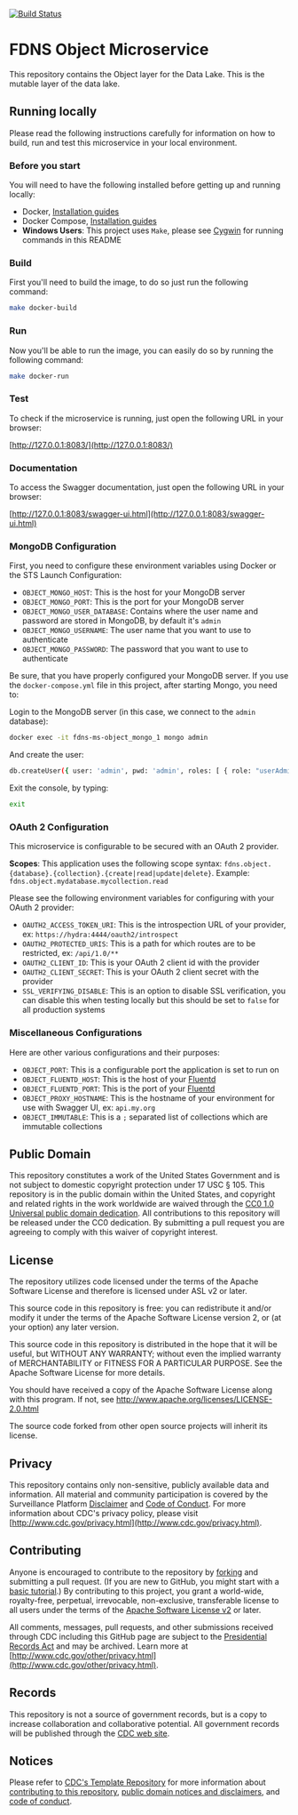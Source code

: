 [![Build Status](https://travis-ci.org/CDCgov/fdns-ms-object.svg?branch=master)](https://travis-ci.org/CDCgov/fdns-ms-object)

# FDNS Object Microservice

This repository contains the Object layer for the Data Lake. This is the mutable layer of the data lake.

## Running locally

Please read the following instructions carefully for information on how to build, run and test this microservice in your local environment.

### Before you start

You will need to have the following installed before getting up and running locally:

- Docker, [Installation guides](https://docs.docker.com/install/)
- Docker Compose, [Installation guides](https://docs.docker.com/compose/install/)
- **Windows Users**: This project uses `Make`, please see [Cygwin](http://www.cygwin.com/) for running commands in this README

### Build

First you'll need to build the image, to do so just run the following command:

```sh
make docker-build
```

### Run

Now you'll be able to run the image, you can easily do so by running the following command:

```sh
make docker-run
```

### Test

To check if the microservice is running, just open the following URL in your browser:

[http://127.0.0.1:8083/](http://127.0.0.1:8083/)

### Documentation

To access the Swagger documentation, just open the following URL in your browser:

[http://127.0.0.1:8083/swagger-ui.html](http://127.0.0.1:8083/swagger-ui.html)

### MongoDB Configuration

First, you need to configure these environment variables using Docker or the STS Launch Configuration:

- `OBJECT_MONGO_HOST`: This is the host for your MongoDB server
- `OBJECT_MONGO_PORT`: This is the port for your MongoDB server
- `OBJECT_MONGO_USER_DATABASE`: Contains where the user name and password are stored in MongoDB, by default it's `admin`
- `OBJECT_MONGO_USERNAME`: The user name that you want to use to authenticate
- `OBJECT_MONGO_PASSWORD`: The password that you want to use to authenticate

Be sure, that you have properly configured your MongoDB server. If you use the `docker-compose.yml` file in this project, after starting Mongo, you need to:

Login to the MongoDB server (in this case, we connect to the `admin` database):

```sh
docker exec -it fdns-ms-object_mongo_1 mongo admin
```

And create the user:

```sh
db.createUser({ user: 'admin', pwd: 'admin', roles: [ { role: "userAdminAnyDatabase", db: "admin" } ] });
```

Exit the console, by typing:

```sh
exit
```

### OAuth 2 Configuration

This microservice is configurable to be secured with an OAuth 2 provider.

__Scopes__: This application uses the following scope syntax: `fdns.object.{database}.{collection}.{create|read|update|delete}`. Example: `fdns.object.mydatabase.mycollection.read`

Please see the following environment variables for configuring with your OAuth 2 provider:

- `OAUTH2_ACCESS_TOKEN_URI`: This is the introspection URL of your provider, ex: `https://hydra:4444/oauth2/introspect`
- `OAUTH2_PROTECTED_URIS`: This is a path for which routes are to be restricted, ex: `/api/1.0/**`
- `OAUTH2_CLIENT_ID`: This is your OAuth 2 client id with the provider
- `OAUTH2_CLIENT_SECRET`: This is your OAuth 2 client secret with the provider
- `SSL_VERIFYING_DISABLE`: This is an option to disable SSL verification, you can disable this when testing locally but this should be set to `false` for all production systems

### Miscellaneous Configurations

Here are other various configurations and their purposes:

- `OBJECT_PORT`: This is a configurable port the application is set to run on
- `OBJECT_FLUENTD_HOST`: This is the host of your [Fluentd](https://www.fluentd.org/)
- `OBJECT_FLUENTD_PORT`: This is the port of your [Fluentd](https://www.fluentd.org/)
- `OBJECT_PROXY_HOSTNAME`: This is the hostname of your environment for use with Swagger UI, ex: `api.my.org`
- `OBJECT_IMMUTABLE`: This is a `;` separated list of collections which are immutable collections
  
## Public Domain

This repository constitutes a work of the United States Government and is not
subject to domestic copyright protection under 17 USC § 105. This repository is in
the public domain within the United States, and copyright and related rights in
the work worldwide are waived through the [CC0 1.0 Universal public domain dedication](https://creativecommons.org/publicdomain/zero/1.0/).
All contributions to this repository will be released under the CC0 dedication. By
submitting a pull request you are agreeing to comply with this waiver of
copyright interest.

## License

The repository utilizes code licensed under the terms of the Apache Software
License and therefore is licensed under ASL v2 or later.

This source code in this repository is free: you can redistribute it and/or modify it under
the terms of the Apache Software License version 2, or (at your option) any
later version.

This source code in this repository is distributed in the hope that it will be useful, but WITHOUT ANY
WARRANTY; without even the implied warranty of MERCHANTABILITY or FITNESS FOR A
PARTICULAR PURPOSE. See the Apache Software License for more details.

You should have received a copy of the Apache Software License along with this
program. If not, see http://www.apache.org/licenses/LICENSE-2.0.html

The source code forked from other open source projects will inherit its license.

## Privacy

This repository contains only non-sensitive, publicly available data and
information. All material and community participation is covered by the
Surveillance Platform [Disclaimer](https://github.com/CDCgov/template/blob/master/DISCLAIMER.md)
and [Code of Conduct](https://github.com/CDCgov/template/blob/master/code-of-conduct.md).
For more information about CDC's privacy policy, please visit [http://www.cdc.gov/privacy.html](http://www.cdc.gov/privacy.html).

## Contributing

Anyone is encouraged to contribute to the repository by [forking](https://help.github.com/articles/fork-a-repo)
and submitting a pull request. (If you are new to GitHub, you might start with a
[basic tutorial](https://help.github.com/articles/set-up-git).) By contributing
to this project, you grant a world-wide, royalty-free, perpetual, irrevocable,
non-exclusive, transferable license to all users under the terms of the
[Apache Software License v2](http://www.apache.org/licenses/LICENSE-2.0.html) or
later.

All comments, messages, pull requests, and other submissions received through
CDC including this GitHub page are subject to the [Presidential Records Act](http://www.archives.gov/about/laws/presidential-records.html)
and may be archived. Learn more at [http://www.cdc.gov/other/privacy.html](http://www.cdc.gov/other/privacy.html).

## Records

This repository is not a source of government records, but is a copy to increase
collaboration and collaborative potential. All government records will be
published through the [CDC web site](http://www.cdc.gov).

## Notices

Please refer to [CDC's Template Repository](https://github.com/CDCgov/template)
for more information about [contributing to this repository](https://github.com/CDCgov/template/blob/master/CONTRIBUTING.md),
[public domain notices and disclaimers](https://github.com/CDCgov/template/blob/master/DISCLAIMER.md),
and [code of conduct](https://github.com/CDCgov/template/blob/master/code-of-conduct.md).
